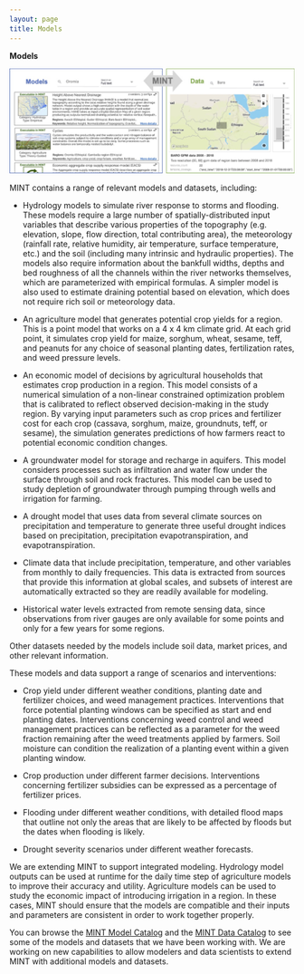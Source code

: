 ```yaml
---
layout: page
title: Models
---
```


**Models**

<img src="assets/images/models/media/01.jpg" style="width: 50em"/>

MINT contains a range of relevant models and datasets, including:

-   Hydrology models to simulate river response to storms and flooding.
    These models require a large number of spatially-distributed input
    variables that describe various properties of the topography (e.g.
    elevation, slope, flow direction, total contributing area), the
    meteorology (rainfall rate, relative humidity, air temperature,
    surface temperature, etc.) and the soil (including many intrinsic
    and hydraulic properties). The models also require information about
    the bankfull widths, depths and bed roughness of all the channels
    within the river networks themselves, which are parameterized with
    empirical formulas. A simpler model is also used to estimate
    draining potential based on elevation, which does not require rich
    soil or meteorology data.

-   An agriculture model that generates potential crop yields for a
    region. This is a point model that works on a 4 x 4 km climate grid.
    At each grid point, it simulates crop yield for maize, sorghum,
    wheat, sesame, teff, and peanuts for any choice of seasonal planting
    dates, fertilization rates, and weed pressure levels.

-   An economic model of decisions by agricultural households that
    estimates crop production in a region. This model consists of a
    numerical simulation of a non-linear constrained optimization
    problem that is calibrated to reflect observed decision-making in
    the study region. By varying input parameters such as crop prices
    and fertilizer cost for each crop (cassava, sorghum, maize,
    groundnuts, teff, or sesame), the simulation generates predictions
    of how farmers react to potential economic condition changes.

-   A groundwater model for storage and recharge in aquifers. This model
    considers processes such as infiltration and water flow under the
    surface through soil and rock fractures. This model can be used to
    study depletion of groundwater through pumping through wells and
    irrigation for farming.

-   A drought model that uses data from several climate sources on
    precipitation and temperature to generate three useful drought
    indices based on precipitation, precipitation evapotranspiration,
    and evapotranspiration.

-   Climate data that include precipitation, temperature, and other
    variables from monthly to daily frequencies. This data is extracted
    from sources that provide this information at global scales, and
    subsets of interest are automatically extracted so they are readily
    available for modeling.

-   Historical water levels extracted from remote sensing data, since
    observations from river gauges are only available for some points
    and only for a few years for some regions.

Other datasets needed by the models include soil data, market prices,
and other relevant information.

These models and data support a range of scenarios and interventions:

-   Crop yield under different weather conditions, planting date and
    fertilizer choices, and weed management practices. Interventions
    that force potential planting windows can be specified as start and
    end planting dates. Interventions concerning weed control and weed
    management practices can be reflected as a parameter for the weed
    fraction remaining after the weed treatments applied by farmers.
    Soil moisture can condition the realization of a planting event
    within a given planting window.

-   Crop production under different farmer decisions. Interventions
    concerning fertilizer subsidies can be expressed as a percentage of
    fertilizer prices.

-   Flooding under different weather conditions, with detailed flood
    maps that outline not only the areas that are likely to be affected
    by floods but the dates when flooding is likely.

-   Drought severity scenarios under different weather forecasts.

We are extending MINT to support integrated modeling. Hydrology model
outputs can be used at runtime for the daily time step of agriculture
models to improve their accuracy and utility. Agriculture models can be
used to study the economic impact of introducing irrigation in a region.
In these cases, MINT should ensure that the models are compatible and
their inputs and parameters are consistent in order to work together
properly.

You can browse the [MINT Model Catalog](https://models.mint.isi.edu/)
and the [MINT Data Catalog](https://data-catalog.mint.isi.edu/) to see
some of the models and datasets that we have been working with. We are
working on new capabilities to allow modelers and data scientists to
extend MINT with additional models and datasets.
